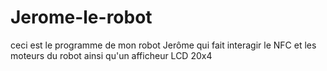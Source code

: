 # Jerome-le-robot
ceci est le programme de mon robot Jerôme qui fait interagir le NFC et les moteurs du robot ainsi qu'un afficheur LCD 20x4
